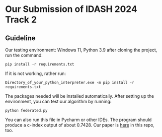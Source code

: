 # Our Submission of IDASH 2024 Track 2


## Guideline
Our testing environment: Windows 11, Python 3.9
after cloning the project, run the command:
```
pip install -r requirements.txt
```
If it is not working, rather run:
```
Directory_of_your_python_interpreter.exe -m pip install -r requirements.txt
```
The packages needed will be installed automatically. After setting up the environment, you can test our algorithm by running:
```
python federated.py
```
You can also run this file in Pycharm or other IDEs. The program should produce a c-index output of about 0.7428. Our paper is <a href="https://github.com/EuclidNorm/iDash2024-LARC-Submission/blob/master/LARC_document.pdf" target="_blank">here</a> in this repo, too. 
